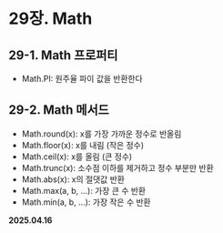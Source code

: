 # 29장. Math

## 29-1. Math 프로퍼티

- Math.PI: 원주율 파이 값을 반환한다

## 29-2. Math 메서드

- Math.round(x): x를 가장 가까운 정수로 반올림
- Math.floor(x): x를 내림 (작은 정수)
- Math.ceil(x): x를 올림 (큰 정수)
- Math.trunc(x): 소수점 이하를 제거하고 정수 부분만 반환
- Math.abs(x): x의 절댓값 반환
- Math.max(a, b, ...): 가장 큰 수 반환
- Math.min(a, b, ...): 가장 작은 수 반환


**2025.04.16**